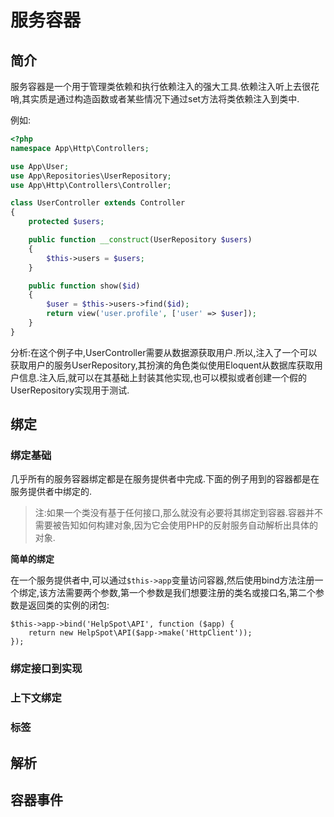 # 服务容器

## 简介

服务容器是一个用于管理类依赖和执行依赖注入的强大工具.依赖注入听上去很花哨,其实质是通过构造函数或者某些情况下通过set方法将类依赖注入到类中.

例如:

```php
<?php
namespace App\Http\Controllers;

use App\User;
use App\Repositories\UserRepository;
use App\Http\Controllers\Controller;

class UserController extends Controller
{
    protected $users;

    public function __construct(UserRepository $users)
    {
        $this->users = $users;
    }

    public function show($id)
    {
        $user = $this->users->find($id);
        return view('user.profile', ['user' => $user]);
    }
}
```

分析:在这个例子中,UserController需要从数据源获取用户.所以,注入了一个可以获取用户的服务UserRepository,其扮演的角色类似使用Eloquent从数据库获取用户信息.注入后,就可以在其基础上封装其他实现,也可以模拟或者创建一个假的UserRepository实现用于测试.

## 绑定

### **绑定基础**

几乎所有的服务容器绑定都是在服务提供者中完成.下面的例子用到的容器都是在服务提供者中绑定的.

> 注:如果一个类没有基于任何接口,那么就没有必要将其绑定到容器.容器并不需要被告知如何构建对象,因为它会使用PHP的反射服务自动解析出具体的对象.

**简单的绑定**

在一个服务提供者中,可以通过`$this->app`变量访问容器,然后使用bind方法注册一个绑定,该方法需要两个参数,第一个参数是我们想要注册的类名或接口名,第二个参数是返回类的实例的闭包:

```
$this->app->bind('HelpSpot\API', function ($app) {
    return new HelpSpot\API($app->make('HttpClient'));
});
```

### **绑定接口到实现**

### **上下文绑定**

### **标签**

## 解析

## 容器事件

